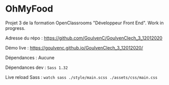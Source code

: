 # OhMyFood

Projet 3 de la formation OpenClassrooms "Développeur Front End". Work in progress.

Adresse du répo : https://github.com/GoulvenC/GoulvenClech_3_12012020

Démo live : https://goulvenc.github.io/GoulvenClech_3_12012020/

Dépendances : Aucune

Dépendances dev : `Sass 1.32`

Live reload Sass : `watch sass ./style/main.scss ./assets/css/main.css`
